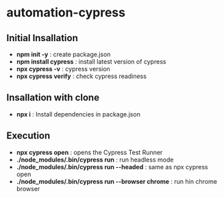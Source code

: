 # automation-cypress

## Initial Insallation
 * **npm init -y** : create package.json
 * **npm install cypress** : install latest version of cypress
 * **npx cypress -v** : cypress version
 * **npx cypress verify** : check cypress readiness

## Insallation with clone
 * **npx i** : Install dependencies in package.json

## Execution
* **npx cypress open** : opens the Cypress Test Runner
* **./node_modules/.bin/cypress run** : run headless mode
* **./node_modules/.bin/cypress run --headed** : same as npx cypress open
* **./node_modules/.bin/cypress run --browser chrome** : run hin chrome browser